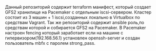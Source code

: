 Данный репозиторий содержит terraform манифест, который создает GFS2 хранилище на Pacemaker с отдельным iscsi-сервером. 
Кластер состоит из 3 машин + 1 iscsi,созданных локально в Virtualbox по средствам Vagrant.
Так же репозиторий содержит ansible роль,по средствам которой и собирается GFS2 на Pacemaker.
В Pacemaker настроен fencing который заработает если на машине с гипервизором(192.168.56.1) установлен openssh-server и создан пользователь mbfx c паролем strong_pass.
